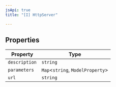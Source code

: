 ```yaml
---
jsApi: true
title: "[I] HttpServer"

---
```

## Properties

| Property | Type |
| ------ | ------ |
| `description` | `string` |
| `parameters` | `Map`<`string`, `ModelProperty`\> |
| `url` | `string` |
